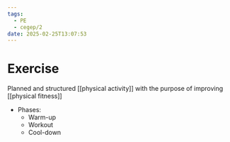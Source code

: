 ```yaml
---
tags:
  - PE
  - cegep/2
date: 2025-02-25T13:07:53
---
```


# Exercise

Planned and structured [[physical activity]] with the purpose of improving [[physical fitness]]

- Phases:
	- Warm-up
	- Workout
	- Cool-down
